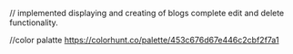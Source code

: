 // implemented displaying and creating of blogs
complete edit and delete functionality.

//color palatte https://colorhunt.co/palette/453c676d67e446c2cbf2f7a1